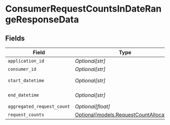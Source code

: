# ConsumerRequestCountsInDateRangeResponseData


## Fields

| Field                                                                          | Type                                                                           | Required                                                                       | Description                                                                    | Example                                                                        |
| ------------------------------------------------------------------------------ | ------------------------------------------------------------------------------ | ------------------------------------------------------------------------------ | ------------------------------------------------------------------------------ | ------------------------------------------------------------------------------ |
| `application_id`                                                               | *Optional[str]*                                                                | :heavy_minus_sign:                                                             | N/A                                                                            | 1111                                                                           |
| `consumer_id`                                                                  | *Optional[str]*                                                                | :heavy_minus_sign:                                                             | N/A                                                                            | test_user_id                                                                   |
| `start_datetime`                                                               | *Optional[str]*                                                                | :heavy_minus_sign:                                                             | N/A                                                                            | 2021-05-01T12:00:00.000Z                                                       |
| `end_datetime`                                                                 | *Optional[str]*                                                                | :heavy_minus_sign:                                                             | N/A                                                                            | 2021-05-10T12:00:00.000Z                                                       |
| `aggregated_request_count`                                                     | *Optional[float]*                                                              | :heavy_minus_sign:                                                             | N/A                                                                            | 40                                                                             |
| `request_counts`                                                               | [Optional[models.RequestCountAllocation]](../models/requestcountallocation.md) | :heavy_minus_sign:                                                             | N/A                                                                            |                                                                                |